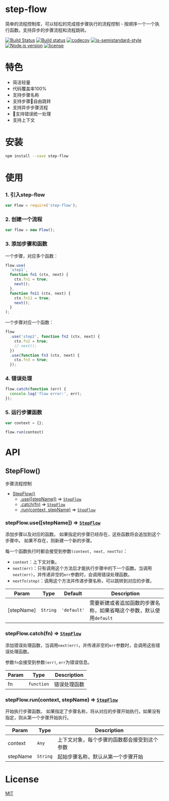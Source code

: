 # step-flow

简单的流程控制库，可以轻松的完成按步骤执行的流程控制 - 按顺序一个一个执行函数。支持异步的步骤流程和流程跳转。

[![Build Status](https://travis-ci.org/zdying/step-flow.svg?branch=master)](https://travis-ci.org/zdying/step-flow)
[![Build status](https://ci.appveyor.com/api/projects/status/okl9e4xs1nsuv7yq/branch/master?svg=true)](https://ci.appveyor.com/project/zdying/step-flow/branch/master)
[![codecov](https://codecov.io/gh/zdying/step-flow/branch/master/graph/badge.svg)](https://codecov.io/gh/zdying/step-flow)
[![js-semistandard-style](https://img.shields.io/badge/code%20style-semistandard-brightgreen.svg?style=flat)](https://github.com/Flet/semistandard)
[![Node.js version](https://img.shields.io/badge/node-%3E%3D0.12.7-green.svg)](https://nodejs.org/)
[![license](https://img.shields.io/badge/license-MIT-green.svg)](https://github.com/zdying/step-flow/blob/master/LICENSE)

# 特色

* 简洁轻量
* 代码覆盖率100%
* 支持步骤名称
* 支持步骤自由跳转
* 支持异步步骤流程
* 支持错误统一处理
* 支持上下文

# 安装

```bash
npm install --save step-flow
```

# 使用

### 1. 引入step-flow

```js
var Flow = require('step-flow');
```

### 2. 创建一个流程

```js
var flow = new Flow();
```

### 3. 添加步骤和函数

一个步骤，对应多个函数：

```js
flow.use(
  'step1',
  function fn1 (ctx, next) {
    ctx.fn1 = true;
    next();
  },
  function fn11 (ctx, next) {
    ctx.fn11 = true;
    next();
  }
);
```

一个步骤对应一个函数：

```js
flow
  .use('step2', function fn2 (ctx, next) {
    ctx.fn2 = true;
    // next();
  })
  .use(function fn3 (ctx, next) {
    ctx.fn3 = true;
  });
```

### 4. 错误处理

```js
flow.catch(function (err) {
  console.log('flow error:', err);
});
```

### 5. 运行步骤函数

```js
var context = {};

flow.run(context)
```

# API

<a name="StepFlow"></a>

## StepFlow()
步骤流程控制

* [StepFlow()](#StepFlow)
    * [.use([stepName])](#StepFlow+use) ⇒ <code>[StepFlow](#StepFlow)</code>
    * [.catch(fn)](#StepFlow+catch) ⇒ <code>[StepFlow](#StepFlow)</code>
    * [.run(context, stepName)](#StepFlow+run) ⇒ <code>[StepFlow](#StepFlow)</code>

<a name="StepFlow+use"></a>

### stepFlow.use([stepName]) ⇒ <code>[StepFlow](#StepFlow)</code>
添加步骤以及对应的函数。
如果指定的步骤已经存在，这些函数将会追加到这个步骤中。
如果不存在，则新建一个新的步骤。

每一个函数执行时都会接受到参数`(context, next, nextTo)`：

* `context`：上下文对象。
* `next(err)`：只有调用这个方法后才能执行步骤中的下一个函数。当调用`next(err)`，并传递非空的`err`参数时，会调用错误处理函数。
* `nextTo(step)`：调用这个方法并传递步骤名称，可以跳转到对应的步骤。


| Param | Type | Default | Description |
| --- | --- | --- | --- |
| [stepName] | <code>String</code> | <code>&#x27;default&#x27;</code> | 需要新建或者追加函数的步骤名称，如果省略这个参数，默认使用`default` |

<a name="StepFlow+catch"></a>

### stepFlow.catch(fn) ⇒ <code>[StepFlow](#StepFlow)</code>
添加错误处理函数，当调用`next(err)`，并传递非空的`err`参数时，会调用这些错误处理函数。

参数`fn`会接受到参数`(err)`, `err`为错误信息。 

| Param | Type | Description |
| --- | --- | --- |
| fn | <code>function</code> | 错误处理函数 |

<a name="StepFlow+run"></a>

### stepFlow.run(context, stepName) ⇒ <code>[StepFlow](#StepFlow)</code>
开始执行步骤函数。
如果指定了步骤名称，将从对应的步骤开始执行。如果没有指定，则从第一个步骤开始执行。

| Param | Type | Description |
| --- | --- | --- |
| context | <code>Any</code> | 上下文对象，每个步骤的函数都会接受到这个参数 |
| stepName | <code>String</code> |起始步骤名称，默认从第一个步骤开始 |


# License

[MIT](https://github.com/zdying/step-flow/blob/master/LICENSE)

